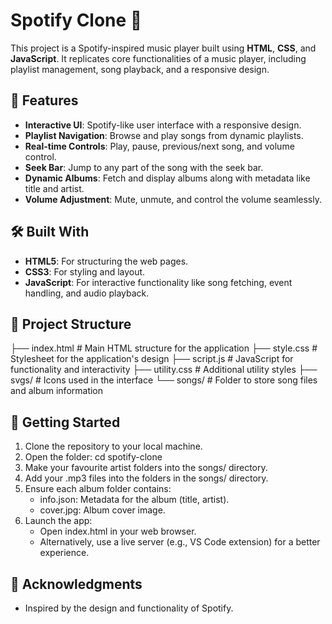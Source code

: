 # Spotify Clone 🎵

This project is a Spotify-inspired music player built using **HTML**, **CSS**, and **JavaScript**. It replicates core functionalities of a music player, including playlist management, song playback, and a responsive design.

## 📜 Features
- **Interactive UI**: Spotify-like user interface with a responsive design.
- **Playlist Navigation**: Browse and play songs from dynamic playlists.
- **Real-time Controls**: Play, pause, previous/next song, and volume control.
- **Seek Bar**: Jump to any part of the song with the seek bar.
- **Dynamic Albums**: Fetch and display albums along with metadata like title and artist.
- **Volume Adjustment**: Mute, unmute, and control the volume seamlessly.

## 🛠️ Built With
- **HTML5**: For structuring the web pages.
- **CSS3**: For styling and layout.
- **JavaScript**: For interactive functionality like song fetching, event handling, and audio playback.

## 📂 Project Structure
├── index.html     # Main HTML structure for the application
├── style.css      # Stylesheet for the application's design 
├── script.js      # JavaScript for functionality and interactivity
├── utility.css    # Additional utility styles
├── svgs/          # Icons used in the interface
└── songs/         # Folder to store song files and album information

## 🚀 Getting Started
1. Clone the repository to your local machine.
2. Open the folder: cd spotify-clone
3. Make your favourite artist folders into the songs/ directory.
4. Add your .mp3 files into the folders in the songs/ directory.
5. Ensure each album folder contains:
   - info.json: Metadata for the album (title, artist).
   - cover.jpg: Album cover image.
6. Launch the app:
   - Open index.html in your web browser.
   - Alternatively, use a live server (e.g., VS Code extension) for a better experience.

## 🙌 Acknowledgments
- Inspired by the design and functionality of Spotify.
